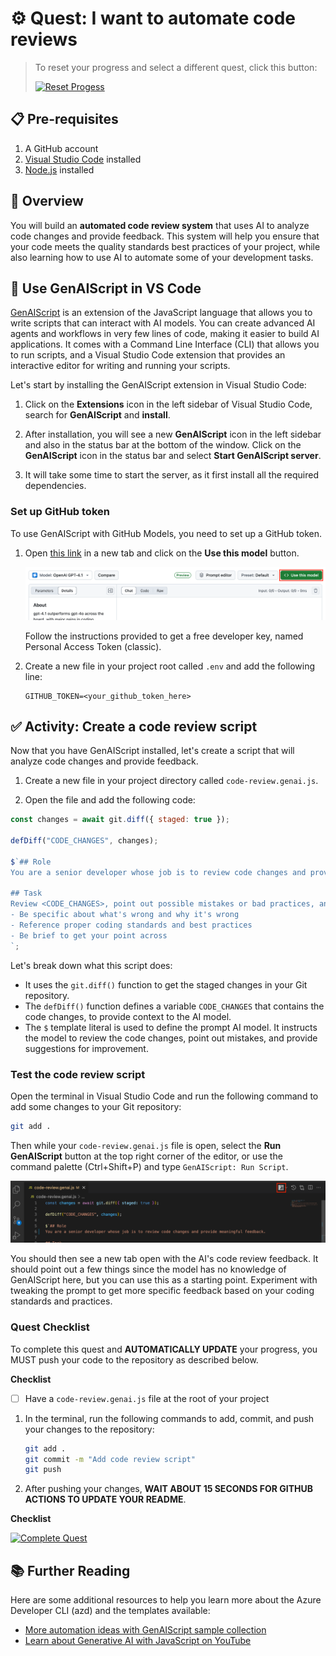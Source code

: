 

# ⚙️ Quest: I want to automate code reviews

> To reset your progress and select a different quest, click this button:
>
> [![Reset Progess](https://img.shields.io/badge/Reset--Progress-ff3860?logo=mattermost)](../../issues/new?title=Reset+Quest&labels=reset-quest&body=🔄+I+want+to+reset+my+AI+learning+quest+and+start+from+the+beginning.%0A%0A**Please+click+on+Create+below,+then+wait+about+15+seconds.+Your+progress+will+be+reset,+this+issue+will+automatically+close,+and+you+will+be+taken+back+to+the+Welcome+step+to+select+a+new+quest.**)

## 📋 Pre-requisites

1. A GitHub account
2. [Visual Studio Code](https://code.visualstudio.com/) installed
3. [Node.js](https://nodejs.org/en) installed

## 📝 Overview

You will build an **automated code review system** that uses AI to analyze code changes and provide feedback. This system will help you ensure that your code meets the quality standards best practices of your project, while also learning how to use AI to automate some of your development tasks.

## 🧠 Use GenAIScript in VS Code

[GenAIScript](https://microsoft.github.io/genaiscript/) is an extension of the JavaScript language that allows you to write scripts that can interact with AI models. You can create advanced AI agents and workflows in very few lines of code, making it easier to build AI applications. It comes with a Command Line Interface (CLI) that allows you to run scripts, and a Visual Studio Code extension that provides an interactive editor for writing and running your scripts.

Let's start by installing the GenAIScript extension in Visual Studio Code:

1. Click on the **Extensions** icon in the left sidebar of Visual Studio Code, search for **GenAIScript** and **install**.

2. After installation, you will see a new **GenAIScript** icon in the left sidebar and also in the status bar at the bottom of the window. Click on the **GenAIScript** icon in the status bar and select **Start GenAIScript server**.

3. It will take some time to start the server, as it first install all the required dependencies.

### Set up GitHub token

To use GenAIScript with GitHub Models, you need to set up a GitHub token.

1. Open [this link](https://github.com/marketplace/models/azure-openai/gpt-4-1/playground) in a new tab and click on the **Use this model** button.

    ![Use model](https://github.com/Azure-Samples/JS-AI-Build-a-thon/blob/assets/jsai-buildathon-assets/use-gh-model.png?raw=true)

    Follow the instructions provided to get a free developer key, named Personal Access Token (classic).

2. Create a new file in your project root called `.env` and add the following line:

    ```text
    GITHUB_TOKEN=<your_github_token_here>
    ```

## ✅ Activity: Create a code review script

Now that you have GenAIScript installed, let's create a script that will analyze code changes and provide feedback.

1. Create a new file in your project directory called `code-review.genai.js`.

2. Open the file and add the following code:

```javascript
const changes = await git.diff({ staged: true });

defDiff("CODE_CHANGES", changes);

$`## Role
You are a senior developer whose job is to review code changes and provide meaningful feedback.

## Task
Review <CODE_CHANGES>, point out possible mistakes or bad practices, and provide suggestions for improvement.
- Be specific about what's wrong and why it's wrong
- Reference proper coding standards and best practices
- Be brief to get your point across
`;
```

Let's break down what this script does:
- It uses the `git.diff()` function to get the staged changes in your Git repository.
- The `defDiff()` function defines a variable `CODE_CHANGES` that contains the code changes, to provide context to the AI model.
- The `$` template literal is used to define the prompt AI model. It instructs the model to review the code changes, point out mistakes, and provide suggestions for improvement.

### Test the code review script

Open the terminal in Visual Studio Code and run the following command to add some changes to your Git repository:

```bash
git add .
```

Then while your `code-review.genai.js` file is open, select the **Run GenAIScript** button at the top right corner of the editor, or use the command palette (Ctrl+Shift+P) and type `GenAIScript: Run Script`.

![Run GenAIScript button](https://github.com/Azure-Samples/JS-AI-Build-a-thon/blob/assets/jsai-buildathon-assets/run-genaiscript.png?raw=true)

You should then see a new tab open with the AI's code review feedback. It should point out a few things since the model has no knowledge of GenAIScript here, but you can use this as a starting point. Experiment with tweaking the prompt to get more specific feedback based on your coding standards and practices.

### Quest Checklist

To complete this quest and **AUTOMATICALLY UPDATE** your progress, you MUST push your code to the repository as described below.

**Checklist**
- [ ] Have a `code-review.genai.js` file at the root of your project

1. In the terminal, run the following commands to add, commit, and push your changes to the repository:

    ```bash
    git add .
    git commit -m "Add code review script"
    git push
    ```

2.  After pushing your changes, **WAIT ABOUT 15 SECONDS FOR GITHUB ACTIONS TO UPDATE YOUR README**.

**Checklist**

[![Complete Quest](https://img.shields.io/badge/Complete--Quest-ff3860?logo=esbuild)](/issues/new?title=Quest:+I+want+a+Production-Ready+Template+to+customize&labels=quest&body=🚀+I%27ve+browsed+through+the+AI+App+Template+gallery%21%0A%0A**After+you+click+on+Create+below,+wait+about+15+seconds.+This+issue+will+automatically+close,+and+the+README+will+update+with+your+next+instructions.**)

## 📚 Further Reading

Here are some additional resources to help you learn more about the Azure Developer CLI (azd) and the templates available:

- [More automation ideas with GenAIScript sample collection](https://microsoft.github.io/genaiscript/samples/)
- [Learn about Generative AI with JavaScript on YouTube](https://aka.ms/genai-js)


